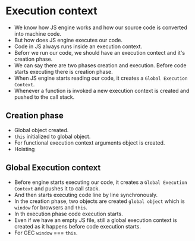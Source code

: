 # Execution context

- We know how JS engine works and how our source code is converted into machine code.
- But how does JS engine executes our code.
- Code in JS always runs inside an execution context.
- Beforr we run our code, we should have an execution contect and it's creation phase.
- We can say there are two phases creation and execution. Before code starts executing there is creation phase.
- When JS engine starts reading our code, it creates a `Global Execution Context`.
- Whenever a function is invoked a new execution context is created and pushed to the call stack.


## Creation phase

- Global object created.
- `this` initialized to global object.
- For functional execution context arguments object is created.
- Hoisting

## Global Execution context

- Before engine starts executing our code, it creates a `Global Execution Context` and pushes it to call stack.
- And then starts executing code line by line synchronously.
- In the creation phase, two objects are created `global object` which is `window` for browsers and `this`.
- In th execution phase code execution starts.
- Even if we have an empty JS file, still a global execution context is created as it happens before code execution starts.
- For GEC `window` === `this`.
